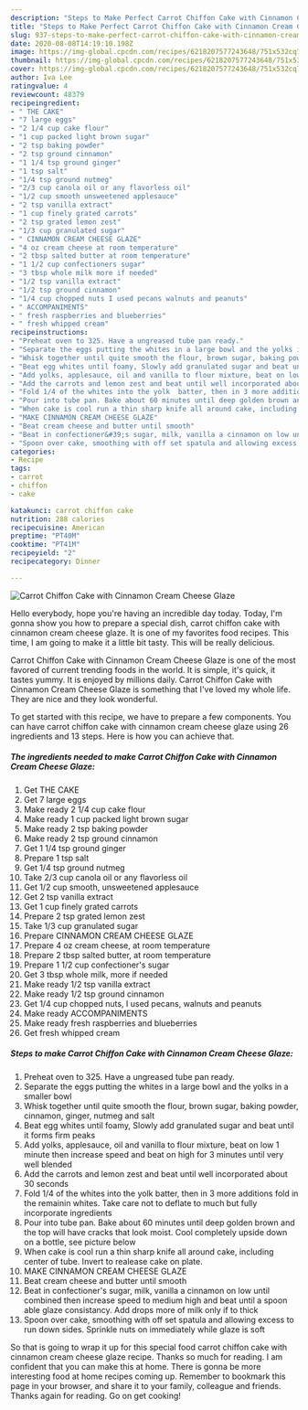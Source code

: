 ```yaml
---
description: "Steps to Make Perfect Carrot Chiffon Cake with Cinnamon Cream Cheese Glaze"
title: "Steps to Make Perfect Carrot Chiffon Cake with Cinnamon Cream Cheese Glaze"
slug: 937-steps-to-make-perfect-carrot-chiffon-cake-with-cinnamon-cream-cheese-glaze
date: 2020-08-08T14:19:10.198Z
image: https://img-global.cpcdn.com/recipes/6218207577243648/751x532cq70/carrot-chiffon-cake-with-cinnamon-cream-cheese-glaze-recipe-main-photo.jpg
thumbnail: https://img-global.cpcdn.com/recipes/6218207577243648/751x532cq70/carrot-chiffon-cake-with-cinnamon-cream-cheese-glaze-recipe-main-photo.jpg
cover: https://img-global.cpcdn.com/recipes/6218207577243648/751x532cq70/carrot-chiffon-cake-with-cinnamon-cream-cheese-glaze-recipe-main-photo.jpg
author: Iva Lee
ratingvalue: 4
reviewcount: 48379
recipeingredient:
- " THE CAKE"
- "7 large eggs"
- "2 1/4 cup cake flour"
- "1 cup packed light brown sugar"
- "2 tsp baking powder"
- "2 tsp ground cinnamon"
- "1 1/4 tsp ground ginger"
- "1 tsp salt"
- "1/4 tsp ground nutmeg"
- "2/3 cup canola oil or any flavorless oil"
- "1/2 cup smooth unsweetened applesauce"
- "2 tsp vanilla extract"
- "1 cup finely grated carrots"
- "2 tsp grated lemon zest"
- "1/3 cup granulated sugar"
- " CINNAMON CREAM CHEESE GLAZE"
- "4 oz cream cheese at room temperature"
- "2 tbsp salted butter at room temperature"
- "1 1/2 cup confectioners sugar"
- "3 tbsp whole milk more if needed"
- "1/2 tsp vanilla extract"
- "1/2 tsp ground cinnamon"
- "1/4 cup chopped nuts I used pecans walnuts and peanuts"
- " ACCOMPANIMENTS"
- " fresh raspberries and blueberries"
- " fresh whipped cream"
recipeinstructions:
- "Preheat oven to 325. Have a ungreased tube pan ready."
- "Separate the eggs putting the whites in a large bowl and the yolks in a smaller bowl"
- "Whisk together until quite smooth the flour, brown sugar, baking powder, cinnamon, ginger, nutmeg and salt"
- "Beat egg whites until foamy, Slowly add granulated sugar and beat until it forms firm peaks"
- "Add yolks, applesauce, oil and vanilla to flour mixture, beat on low 1 minute then increase speed and beat on high for 3 minutes until very well blended"
- "Add the carrots and lemon zest and beat until well incorporated about 30 seconds"
- "Fold 1/4 of the whites into the yolk  batter, then in 3 more additions fold in  the remainin whites. Take care not to deflate to much but fully incorporate ingredients"
- "Pour into tube pan. Bake about 60 minutes until deep golden brown and the top will have cracks that look moist. Cool completely upside down on a bottle, see picture below"
- "When cake is cool run a thin sharp knife all around cake, including center of tube. Invert to realease cake on plate."
- "MAKE CINNAMON CREAM CHEESE GLAZE"
- "Beat cream cheese and butter until smooth"
- "Beat in confectioner&#39;s sugar, milk, vanilla a cinnamon on low until combined then increase speed to medium high and beat until a spoon able glaze consistancy. Add drops more of milk only if to thick"
- "Spoon over cake, smoothing with off set spatula and allowing excess to run down sides. Sprinkle nuts on immediately while glaze is soft"
categories:
- Recipe
tags:
- carrot
- chiffon
- cake

katakunci: carrot chiffon cake 
nutrition: 288 calories
recipecuisine: American
preptime: "PT40M"
cooktime: "PT41M"
recipeyield: "2"
recipecategory: Dinner

---
```



![Carrot Chiffon Cake with Cinnamon Cream Cheese Glaze](https://img-global.cpcdn.com/recipes/6218207577243648/751x532cq70/carrot-chiffon-cake-with-cinnamon-cream-cheese-glaze-recipe-main-photo.jpg)

Hello everybody, hope you're having an incredible day today. Today, I'm gonna show you how to prepare a special dish, carrot chiffon cake with cinnamon cream cheese glaze. It is one of my favorites food recipes. This time, I am going to make it a little bit tasty. This will be really delicious.

Carrot Chiffon Cake with Cinnamon Cream Cheese Glaze is one of the most favored of current trending foods in the world. It is simple, it's quick, it tastes yummy. It is enjoyed by millions daily. Carrot Chiffon Cake with Cinnamon Cream Cheese Glaze is something that I've loved my whole life. They are nice and they look wonderful.




To get started with this recipe, we have to prepare a few components. You can have carrot chiffon cake with cinnamon cream cheese glaze using 26 ingredients and 13 steps. Here is how you can achieve that.

<!--inarticleads1-->

##### The ingredients needed to make Carrot Chiffon Cake with Cinnamon Cream Cheese Glaze:

1. Get  THE CAKE
1. Get 7 large eggs
1. Make ready 2 1/4 cup cake flour
1. Make ready 1 cup packed light brown sugar
1. Make ready 2 tsp baking powder
1. Make ready 2 tsp ground cinnamon
1. Get 1 1/4 tsp ground ginger
1. Prepare 1 tsp salt
1. Get 1/4 tsp ground nutmeg
1. Take 2/3 cup canola oil or any flavorless oil
1. Get 1/2 cup smooth, unsweetened applesauce
1. Get 2 tsp vanilla extract
1. Get 1 cup finely grated carrots
1. Prepare 2 tsp grated lemon zest
1. Take 1/3 cup granulated sugar
1. Prepare  CINNAMON CREAM CHEESE GLAZE
1. Prepare 4 oz cream cheese, at room temperature
1. Prepare 2 tbsp salted butter, at room temperature
1. Prepare 1 1/2 cup confectioner&#39;s sugar
1. Get 3 tbsp whole milk, more if needed
1. Make ready 1/2 tsp vanilla extract
1. Make ready 1/2 tsp ground cinnamon
1. Get 1/4 cup chopped nuts, I used pecans, walnuts and peanuts
1. Make ready  ACCOMPANIMENTS
1. Make ready  fresh raspberries and blueberries
1. Get  fresh whipped cream




<!--inarticleads2-->

##### Steps to make Carrot Chiffon Cake with Cinnamon Cream Cheese Glaze:

1. Preheat oven to 325. Have a ungreased tube pan ready.
1. Separate the eggs putting the whites in a large bowl and the yolks in a smaller bowl
1. Whisk together until quite smooth the flour, brown sugar, baking powder, cinnamon, ginger, nutmeg and salt
1. Beat egg whites until foamy, Slowly add granulated sugar and beat until it forms firm peaks
1. Add yolks, applesauce, oil and vanilla to flour mixture, beat on low 1 minute then increase speed and beat on high for 3 minutes until very well blended
1. Add the carrots and lemon zest and beat until well incorporated about 30 seconds
1. Fold 1/4 of the whites into the yolk  batter, then in 3 more additions fold in  the remainin whites. Take care not to deflate to much but fully incorporate ingredients
1. Pour into tube pan. Bake about 60 minutes until deep golden brown and the top will have cracks that look moist. Cool completely upside down on a bottle, see picture below
1. When cake is cool run a thin sharp knife all around cake, including center of tube. Invert to realease cake on plate.
1. MAKE CINNAMON CREAM CHEESE GLAZE
1. Beat cream cheese and butter until smooth
1. Beat in confectioner&#39;s sugar, milk, vanilla a cinnamon on low until combined then increase speed to medium high and beat until a spoon able glaze consistancy. Add drops more of milk only if to thick
1. Spoon over cake, smoothing with off set spatula and allowing excess to run down sides. Sprinkle nuts on immediately while glaze is soft




So that is going to wrap it up for this special food carrot chiffon cake with cinnamon cream cheese glaze recipe. Thanks so much for reading. I am confident that you can make this at home. There is gonna be more interesting food at home recipes coming up. Remember to bookmark this page in your browser, and share it to your family, colleague and friends. Thanks again for reading. Go on get cooking!

